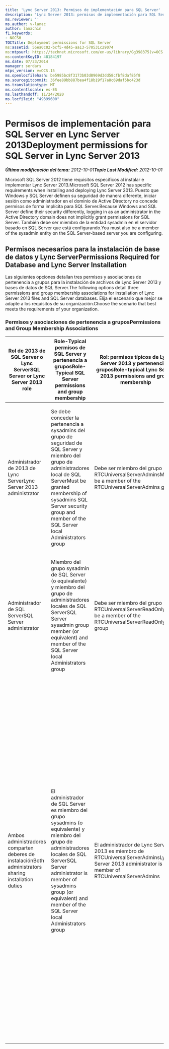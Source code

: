 ```yaml
---
title: 'Lync Server 2013: Permisos de implementación para SQL Server'
description: 'Lync Server 2013: permisos de implementación para SQL Server.'
ms.reviewer: ''
ms.author: v-lanac
author: lanachin
f1.keywords:
- NOCSH
TOCTitle: Deployment permissions for SQL Server
ms:assetid: 56ea0c02-bcf5-4d45-aa13-570531c29074
ms:mtpsurl: https://technet.microsoft.com/en-us/library/Gg398375(v=OCS.15)
ms:contentKeyID: 48184197
ms.date: 07/23/2014
manager: serdars
mtps_version: v=OCS.15
ms.openlocfilehash: be5985bc8f3173b03d8969d3dd58cfbf8daf85f8
ms.sourcegitcommit: 36fee89bb887bea4f18b19f17a8c69daf5bc423d
ms.translationtype: MT
ms.contentlocale: es-ES
ms.lasthandoff: 11/24/2020
ms.locfileid: "49399600"
---
```

# <a name="deployment-permissions-for-sql-server-in-lync-server-2013"></a><span data-ttu-id="5bdad-103">Permisos de implementación para SQL Server en Lync Server 2013</span><span class="sxs-lookup"><span data-stu-id="5bdad-103">Deployment permissions for SQL Server in Lync Server 2013</span></span>

<div data-xmlns="http://www.w3.org/1999/xhtml">

<div class="topic" data-xmlns="http://www.w3.org/1999/xhtml" data-msxsl="urn:schemas-microsoft-com:xslt" data-cs="https://msdn.microsoft.com/">

<div data-asp="https://msdn2.microsoft.com/asp">



</div>

<div id="mainSection">

<div id="mainBody"><span data-ttu-id="5bdad-104">

<span> </span></span><span class="sxs-lookup"><span data-stu-id="5bdad-104">

<span> </span></span></span>

<span data-ttu-id="5bdad-105">_**Última modificación del tema:** 2012-10-01_</span><span class="sxs-lookup"><span data-stu-id="5bdad-105">_**Topic Last Modified:** 2012-10-01_</span></span>

<span data-ttu-id="5bdad-106">Microsoft SQL Server 2012 tiene requisitos específicos al instalar e implementar Lync Server 2013.</span><span class="sxs-lookup"><span data-stu-id="5bdad-106">Microsoft SQL Server 2012 has specific requirements when installing and deploying Lync Server 2013.</span></span> <span data-ttu-id="5bdad-107">Puesto que Windows y SQL Server definen su seguridad de manera diferente, iniciar sesión como administrador en el dominio de Active Directory no concede permisos de forma implícita para SQL Server.</span><span class="sxs-lookup"><span data-stu-id="5bdad-107">Because Windows and SQL Server define their security differently, logging in as an administrator in the Active Directory domain does not implicitly grant permissions for SQL Server.</span></span> <span data-ttu-id="5bdad-108">También debe ser miembro de la entidad sysadmin en el servidor basado en SQL Server que está configurando.</span><span class="sxs-lookup"><span data-stu-id="5bdad-108">You must also be a member of the sysadmin entity on the SQL Server-based server you are configuring.</span></span>

<div>

## <a name="permissions-required-for-database-and-lync-server-installation"></a><span data-ttu-id="5bdad-109">Permisos necesarios para la instalación de base de datos y Lync Server</span><span class="sxs-lookup"><span data-stu-id="5bdad-109">Permissions Required for Database and Lync Server Installation</span></span>

<span data-ttu-id="5bdad-110">Las siguientes opciones detallan tres permisos y asociaciones de pertenencia a grupos para la instalación de archivos de Lync Server 2013 y bases de datos de SQL Server.</span><span class="sxs-lookup"><span data-stu-id="5bdad-110">The following options detail three permissions and group membership associations for installation of Lync Server 2013 files and SQL Server databases.</span></span> <span data-ttu-id="5bdad-111">Elija el escenario que mejor se adapte a los requisitos de su organización.</span><span class="sxs-lookup"><span data-stu-id="5bdad-111">Choose the scenario that best meets the requirements of your organization.</span></span>

### <a name="permissions-and-group-membership-associations"></a><span data-ttu-id="5bdad-112">Permisos y asociaciones de pertenencia a grupos</span><span class="sxs-lookup"><span data-stu-id="5bdad-112">Permissions and Group Membership Associations</span></span>

<table>
<colgroup>
<col style="width: 25%" />
<col style="width: 25%" />
<col style="width: 25%" />
<col style="width: 25%" />
</colgroup>
<thead>
<tr class="header">
<th><span data-ttu-id="5bdad-113">Rol de 2013 de SQL Server o Lync Server</span><span class="sxs-lookup"><span data-stu-id="5bdad-113">SQL Server or Lync Server 2013 role</span></span></th>
<th><span data-ttu-id="5bdad-114">Role-Typical permisos de SQL Server y pertenencia a grupos</span><span class="sxs-lookup"><span data-stu-id="5bdad-114">Role-Typical SQL Server permissions and group membership</span></span></th>
<th><span data-ttu-id="5bdad-115">Rol: permisos típicos de Lync Server 2013 y pertenencia a grupos</span><span class="sxs-lookup"><span data-stu-id="5bdad-115">Role-typical Lync Server 2013 permissions and group membership</span></span></th>
<th><span data-ttu-id="5bdad-116">Resultado de los permisos</span><span class="sxs-lookup"><span data-stu-id="5bdad-116">Permissions outcome</span></span></th>
</tr>
</thead>
<tbody>
<tr class="odd">
<td><p><span data-ttu-id="5bdad-117">Administrador de 2013 de Lync Server</span><span class="sxs-lookup"><span data-stu-id="5bdad-117">Lync Server 2013 administrator</span></span></p></td>
<td><p><span data-ttu-id="5bdad-118">Se debe conceder la pertenencia a sysadmins del grupo de seguridad de SQL Server y miembro del grupo de administradores local de SQL Server</span><span class="sxs-lookup"><span data-stu-id="5bdad-118">Must be granted membership of sysadmins SQL Server security group and member of the SQL Server local Administrators group</span></span></p></td>
<td><p><span data-ttu-id="5bdad-119">Debe ser miembro del grupo RTCUniversalServerAdmins</span><span class="sxs-lookup"><span data-stu-id="5bdad-119">Must be a member of the RTCUniversalServerAdmins group</span></span></p></td>
<td><p><span data-ttu-id="5bdad-120">El administrador de Lync Server 2013 tiene los permisos adecuados para instalar las bases de datos de Lync Server 2013 y SQL Server.</span><span class="sxs-lookup"><span data-stu-id="5bdad-120">Lync Server 2013 administrator has the proper permissions to install both Lync Server 2013 and SQL Server databases.</span></span></p></td>
</tr>
<tr class="even">
<td><p><span data-ttu-id="5bdad-121">Administrador de SQL Server</span><span class="sxs-lookup"><span data-stu-id="5bdad-121">SQL Server administrator</span></span></p></td>
<td><p><span data-ttu-id="5bdad-122">Miembro del grupo sysadmin de SQL Server (o equivalente) y miembro del grupo de administradores locales de SQL Server</span><span class="sxs-lookup"><span data-stu-id="5bdad-122">SQL Server sysadmin group member (or equivalent) and member of the SQL Server local Administrators group</span></span></p></td>
<td><p><span data-ttu-id="5bdad-123">Debe ser miembro del grupo RTCUniversalServerReadOnly</span><span class="sxs-lookup"><span data-stu-id="5bdad-123">Must be a member of the RTCUniversalServerReadOnly group</span></span></p></td>
<td><p><span data-ttu-id="5bdad-124">El administrador de SQL Server tiene los permisos adecuados para instalar las bases de datos de Lync Server 2013 y de SQL Server.</span><span class="sxs-lookup"><span data-stu-id="5bdad-124">SQL Server administrator has the proper permissions to install both Lync Server 2013 and SQL Server databases.</span></span></p></td>
</tr>
<tr class="odd">
<td><p><span data-ttu-id="5bdad-125">Ambos administradores comparten deberes de instalación</span><span class="sxs-lookup"><span data-stu-id="5bdad-125">Both administrators sharing installation duties</span></span></p></td>
<td><p><span data-ttu-id="5bdad-126">El administrador de SQL Server es miembro del grupo sysadmins (o equivalente) y miembro del grupo de administradores locales de SQL Server</span><span class="sxs-lookup"><span data-stu-id="5bdad-126">SQL Server administrator is member of sysadmins group (or equivalent) and member of the SQL Server local Administrators group</span></span></p></td>
<td><p><span data-ttu-id="5bdad-127">El administrador de Lync Server 2013 es miembro de RTCUniversalServerAdmins</span><span class="sxs-lookup"><span data-stu-id="5bdad-127">Lync Server 2013 administrator is member of RTCUniversalServerAdmins</span></span></p></td>
<td><p><span data-ttu-id="5bdad-128">El administrador de Lync Server 2013 puede instalar Lync Server 2013, pero no puede instalar las bases de datos.</span><span class="sxs-lookup"><span data-stu-id="5bdad-128">The Lync Server 2013 administrator can install Lync Server 2013, but cannot install the databases.</span></span> <span data-ttu-id="5bdad-129">El administrador de SQL Server usa el shell de administración de Lync Server y los cmdlets de Windows PowerShell proporcionados por el administrador de Lync Server 2013 para instalar las bases de datos.</span><span class="sxs-lookup"><span data-stu-id="5bdad-129">The SQL Server administrator uses the Lync Server Management Shell and Windows PowerShell cmdlets provided by the Lync Server 2013 administrator to install the databases.</span></span> <span data-ttu-id="5bdad-130">El shell de administración de Lync Server 2013 que usa el administrador de SQL Server está instalado en el servidor front-end.</span><span class="sxs-lookup"><span data-stu-id="5bdad-130">The Lync Server 2013 Management Shell used by the SQL Server administrator is installed on the Front End Server.</span></span> <span data-ttu-id="5bdad-131">Esto elimina la necesidad de instalar las herramientas administrativas de Lync Server 2013 en el servidor basado en SQL Server.</span><span class="sxs-lookup"><span data-stu-id="5bdad-131">This eliminates the need to install the Lync Server 2013 administrative tools on the SQL Server-based server.</span></span></p></td>
</tr>
</tbody>
</table><span data-ttu-id="5bdad-132">


</div>

</div>

<span> </span>

</div>

</div>

</span><span class="sxs-lookup"><span data-stu-id="5bdad-132">


</div>

</div>

<span> </span>

</div>

</div>

</span></span></div>

